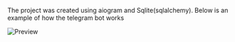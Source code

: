 The project was created using aiogram and Sqlite(sqlalchemy). 
Below is an example of how the telegram bot works

![Preview](preview_tgbot.gif)
